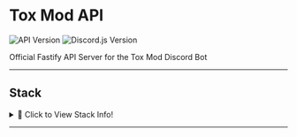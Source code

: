 # Tox Mod API
![API Version](https://img.shields.io/badge/API-v1.0.0-%2334d058?style=flat-square&logo=github&logoColor=fff) ![Discord.js Version](https://img.shields.io/badge/Discord.js-v13.3.1-%2334d058?style=flat-square&logo=npm&logoColor=fff)

Official Fastify API Server for the Tox Mod Discord Bot

---

## Stack

<details>
<summary>👀 Click to View Stack Info!</summary>
<p align="center">
  <img src="https://img.shields.io/badge/Node.JS-0C0032?style=for-the-badge&logo=node.js" />
  <img src="https://img.shields.io/badge/Fastify-0C0032?style=for-the-badge&logo=Fastify" />
  <img src="https://img.shields.io/badge/Mongoose-0C0032?style=for-the-badge&logo=MongoDB" />
 </p>
</details>


---
